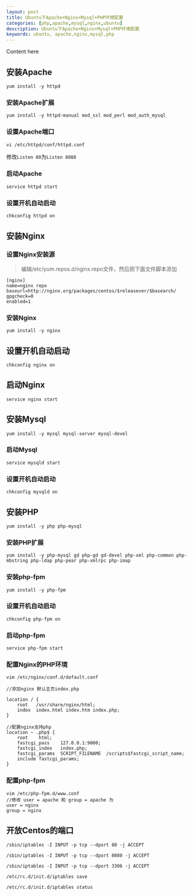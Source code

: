 ```yaml
---
layout: post
title: Ubuntu下Apache+Nginx+Mysql+PHP环境配置
categories: [php,apache,mysql,nginx,ubuntu]
description: Ubuntu下Apache+Nginx+Mysql+PHP环境配置
keywords: ubuntu, apache,nginx,mysql,php
---
```


Content here

## 安装Apache

```shell
yum install -y httpd
```

### 安装Apache扩展

```shell
yum install -y httpd-manual mod_ssl mod_perl mod_auth_mysql
```

### 设置Apache端口

```shell
vi /etc/httpd/conf/httpd.conf
```

修改`Listen 80`为`Listen 8080`

### 启动Apache

```shell
service httpd start
```

### 设置开机自动启动
```shell
chkconfig httpd on
```

## 安装Nginx
### 设置Nginx安装源

> 编辑/etc/yum.repos.d/nginx.repo文件，然后把下面文件脚本添加

```
[nginx]
name=nginx repo
baseurl=http://nginx.org/packages/centos/$releasever/$basearch/
gpgcheck=0
enabled=1
```

### 安装Nginx

```shell
yum install -y nginx
```

## 设置开机自动启动

```shell
chkconfig nginx on
```

## 启动Nginx

```shell
service nginx start
```

## 安装Mysql

```shell
yum install -y mysql mysql-server mysql-devel
```

### 启动Mysql

```shell
service mysqld start
```

### 设置开机自动启动

```shell
chkconfig mysqld on
```

## 安装PHP

```shell
yum install -y php php-mysql
```

### 安装PHP扩展

```shell
yum install -y php-mysql gd php-gd gd-devel php-xml php-common php-mbstring php-ldap php-pear php-xmlrpc php-imap
```

### 安装php-fpm

```shell
yum install -y php-fpm
```

### 设置开机自动启动

```shell
chkconfig php-fpm on 
```

### 启动php-fpm

```shell
service php-fpm start
```

### 配置Nginx的PHP环境

```shell
vim /etc/nginx/conf.d/default.conf 
```

```
//添加nginx 默认主页index.php 

location / {
	root   /usr/share/nginx/html;
	index  index.html index.htm index.php;
}

//配置nginx支持php
location ~ .php$ {
	root	html;
	fastcgi_pass	127.0.0.1:9000;
	fastcgi_index	index.php;
	fastcgi_params  SCRIPT_FILENAME  /scripts$fastcgi_script_name;
	include	fastcgi_params;
}
```

### 配置php-fpm

```shell
vim /etc/php-fpm.d/www.conf
//修改 user = apache 和 group = apache 为
user = nginx
group = nginx
```


## 开放Centos的端口

```shell
/sbin/iptables -I INPUT -p tcp --dport 80 -j ACCEPT
```

```shell
/sbin/iptables -I INPUT -p tcp --dport 8080 -j ACCEPT
```

```shell
/sbin/iptables -I INPUT -p tcp --dport 3306 -j ACCEPT
```

```shell
/etc/rc.d/init.d/iptables save
```

```shell
/etc/rc.d/init.d/iptables status
```
